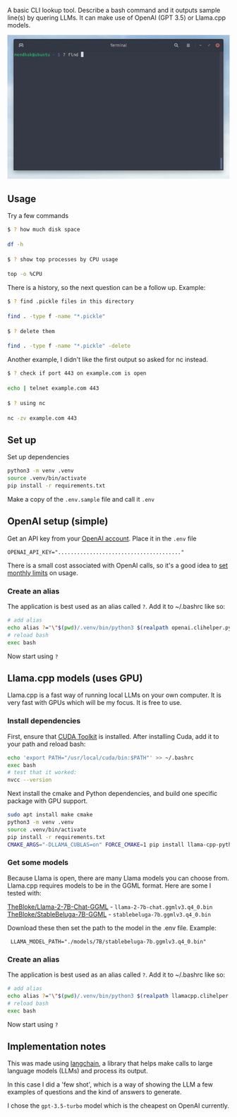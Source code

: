 
A basic CLI lookup tool. Describe a bash command and it outputs sample line(s) by quering LLMs. It can make use of OpenAI (GPT 3.5) or Llama.cpp models.  

![example](example.gif)

## Usage

Try a few commands

```bash
$ ? how much disk space 

df -h

$ ? show top processes by CPU usage

top -o %CPU

```

There is a history, so the next question can be a follow up.  Example:

```bash
$ ? find .pickle files in this directory

find . -type f -name "*.pickle"

$ ? delete them

find . -type f -name "*.pickle" -delete
```


Another example, I didn't like the first output so asked for nc instead.

```bash 
$ ? check if port 443 on example.com is open

echo | telnet example.com 443

$ ? using nc

nc -zv example.com 443
```

## Set up

Set up dependencies

```bash
python3 -m venv .venv
source .venv/bin/activate
pip install -r requirements.txt
```

Make a copy of the `.env.sample` file and call it `.env`

## OpenAI setup (simple)

Get an API key from your [OpenAI account](https://platform.openai.com/account/api-keys). Place it in the `.env` file

```
OPENAI_API_KEY="......................................."
```

There is a small cost associated with OpenAI calls, so it's a good idea to [set monthly limits](https://platform.openai.com/account/billing/limits) on usage.


### Create an alias

The application is best used as an alias called `?`.  Add it to ~/.bashrc like so:

```bash
# add alias
echo alias ?="\"$(pwd)/.venv/bin/python3 $(realpath openai.clihelper.py)\"" >> ~/.bashrc
# reload bash
exec bash
```

Now start using `?`

## Llama.cpp models (uses GPU)

Llama.cpp is a fast way of running local LLMs on your own computer. It is very fast with GPUs which will be my focus. It is free to use.

### Install dependencies

First, ensure that [CUDA Toolkit](https://developer.nvidia.com/cuda-downloads?target_os=Linux&target_arch=x86_64&Distribution=Ubuntu&target_version=22.04&target_type=deb_local) is installed. 
After installing Cuda, add it to your path and reload bash:  

```bash
echo 'export PATH="/usr/local/cuda/bin:$PATH"' >> ~/.bashrc
exec bash
# test that it worked: 
nvcc --version
```    

Next install the cmake and Python dependencies, and build one specific package with GPU support. 

```bash
sudo apt install make cmake
python3 -m venv .venv
source .venv/bin/activate
pip install -r requirements.txt
CMAKE_ARGS="-DLLAMA_CUBLAS=on" FORCE_CMAKE=1 pip install llama-cpp-python --force --no-cache
```

### Get some models

Because Llama is open, there are many Llama models you can choose from. Llama.cpp requires models to be in the GGML format. Here are some I tested with: 

[TheBloke/Llama-2-7B-Chat-GGML](https://huggingface.co/TheBloke/Llama-2-7B-Chat-GGML) - `llama-2-7b-chat.ggmlv3.q4_0.bin`   
[TheBloke/StableBeluga-7B-GGML](https://huggingface.co/TheBloke/StableBeluga-7B-GGML) -  `stablebeluga-7b.ggmlv3.q4_0.bin`  

 Download these then set the path to the model in the .env file. Example: 

     LLAMA_MODEL_PATH="./models/7B/stablebeluga-7b.ggmlv3.q4_0.bin"

### Create an alias

The application is best used as an alias called `?`.  Add it to ~/.bashrc like so:

```bash
# add alias
echo alias ?="\"$(pwd)/.venv/bin/python3 $(realpath llamacpp.clihelper.py)\"" >> ~/.bashrc
# reload bash
exec bash
```

Now start using `?`

## Implementation notes

This was made using [langchain](https://python.langchain.com/docs/get_started/introduction.html), a library that helps make calls to large language models (LLMs) and process its output. 

In this case I did a 'few shot', which is a way of showing the LLM a few examples of questions and the kind of answers to generate. 

I chose the `gpt-3.5-turbo` model which is the cheapest on OpenAI currently.  

